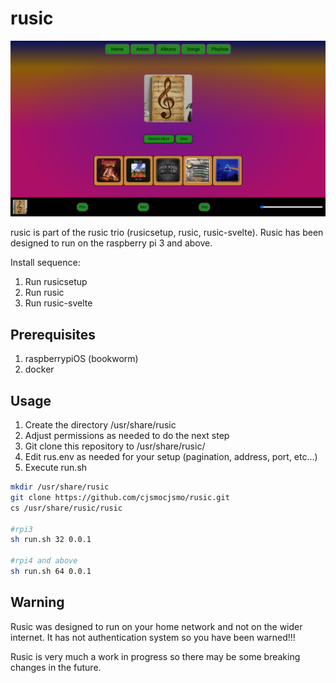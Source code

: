 # rusic

![Project Screenshot](screenshot.png "width=400px")

rusic is part of the rusic trio (rusicsetup, rusic, rusic-svelte).
Rusic has been designed to run on the raspberry pi 3 and above.

Install sequence:

1. Run rusicsetup
2. Run rusic
3. Run rusic-svelte

## Prerequisites

1. raspberrypiOS (bookworm)
2. docker

## Usage

1. Create the directory /usr/share/rusic
2. Adjust permissions as needed to do the next step
3. Git clone this repository to /usr/share/rusic/
4. Edit rus.env as needed for your setup (pagination, address, port, etc...)
5. Execute run.sh

```bash
mkdir /usr/share/rusic
git clone https://github.com/cjsmocjsmo/rusic.git
cs /usr/share/rusic/rusic

#rpi3
sh run.sh 32 0.0.1

#rpi4 and above
sh run.sh 64 0.0.1

```

## Warning

Rusic was designed to run on your home network and not on the wider internet.  It has not authentication system so you have been warned!!!

Rusic is very much a work in progress so there may be some breaking changes in the future.